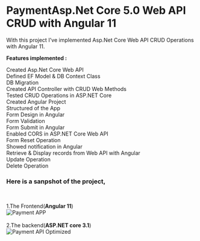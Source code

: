 # PaymentAsp.Net Core 5.0 Web API CRUD with Angular 11
With this project I've implemented Asp.Net Core Web API CRUD Operations with Angular 11.

<strong>Features implemented :</strong>

Created Asp.Net Core Web API </br>
Defined EF Model & DB Context Class  </br>
DB Migration </br>
Created API Controller with CRUD Web Methods  </br>
Tested CRUD Operations in ASP.NET Core </br>
Created Angular Project </br>
Structured of the App </br>
Form Design in Angular </br>
Form Validation </br>
Form Submit in Angular </br>
Enabled CORS in ASP.NET Core Web API </br>
Form Reset Operation </br>
Showed notification in Angular </br>
Retrieve & Display records from Web API with Angular </br>
Update Operation </br>
Delete Operation </br>

<h3>Here is a sanpshot of the project,</h3> </br>

1.The Frontend(<b>Angular 11</b>) </br> 
![Payment APP](https://user-images.githubusercontent.com/65606710/112744233-08db1380-8fc0-11eb-865c-09045e1eb116.gif) </br> </br>
2.The backend(<b>ASP.NET core 3.1</b>) </br>
![Payment API Optimized](https://user-images.githubusercontent.com/65606710/112746371-1d270c80-8fd0-11eb-8ce0-40be1e1d9337.gif)

